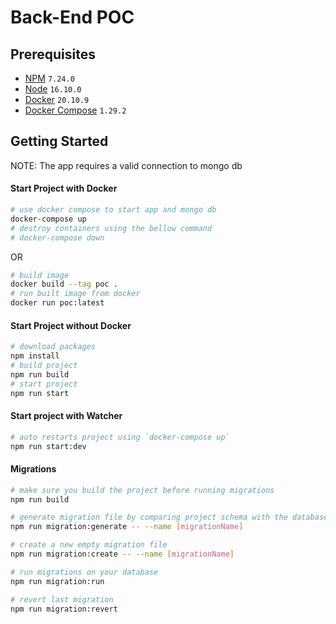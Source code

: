 # Back-End POC

## Prerequisites

- [NPM](https://nodejs.org/en/download/) `7.24.0`
- [Node](https://nodejs.org/en/download/) `16.10.0`
- [Docker](https://docs.docker.com/get-docker/) `20.10.9`
- [Docker Compose](https://docs.docker.com/compose/install/) `1.29.2`

## Getting Started

NOTE: The app requires a valid connection to mongo db

#### Start Project with Docker

```bash
# use docker compose to start app and mongo db
docker-compose up
# destroy containers using the bellow command
# docker-compose down
```

OR

```bash
# build image
docker build --tag poc .
# run built image from docker
docker run poc:latest
```

#### Start Project without Docker

```bash
# download packages
npm install
# build project
npm run build
# start project
npm run start
```

#### Start project with Watcher

```bash
# auto restarts project using `docker-compose up`
npm run start:dev
```

#### Migrations

```bash
# make sure you build the project before running migrations
npm run build

# generate migration file by comparing project schema with the database schema
npm run migration:generate -- --name [migrationName]

# create a new empty migration file
npm run migration:create -- --name [migrationName]

# run migrations on your database
npm run migration:run

# revert last migration
npm run migration:revert
```
